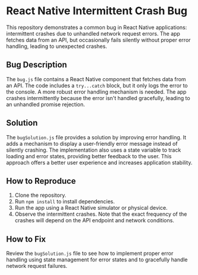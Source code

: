 # React Native Intermittent Crash Bug

This repository demonstrates a common bug in React Native applications: intermittent crashes due to unhandled network request errors. The app fetches data from an API, but occasionally fails silently without proper error handling, leading to unexpected crashes.

## Bug Description
The `bug.js` file contains a React Native component that fetches data from an API. The code includes a `try...catch` block, but it only logs the error to the console.  A more robust error handling mechanism is needed. The app crashes intermittently because the error isn't handled gracefully, leading to an unhandled promise rejection.

## Solution
The `bugSolution.js` file provides a solution by improving error handling.  It adds a mechanism to display a user-friendly error message instead of silently crashing. The implementation also uses a state variable to track loading and error states, providing better feedback to the user.  This approach offers a better user experience and increases application stability.

## How to Reproduce
1. Clone the repository.
2. Run `npm install` to install dependencies.
3. Run the app using a React Native simulator or physical device.
4. Observe the intermittent crashes.  Note that the exact frequency of the crashes will depend on the API endpoint and network conditions.

## How to Fix
Review the `bugSolution.js` file to see how to implement proper error handling using state management for error states and to gracefully handle network request failures.